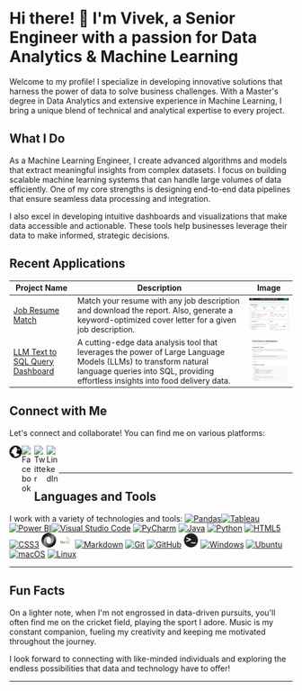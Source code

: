 # Hi there! 👋 I'm Vivek, a Senior Engineer with a passion for Data Analytics & Machine Learning

Welcome to my profile! I specialize in developing innovative solutions that harness the power of data to solve business challenges. With a Master's degree in Data Analytics and extensive experience in Machine Learning, I bring a unique blend of technical and analytical expertise to every project.

## What I Do

As a Machine Learning Engineer, I create advanced algorithms and models that extract meaningful insights from complex datasets. I focus on building scalable machine learning systems that can handle large volumes of data efficiently. One of my core strengths is designing end-to-end data pipelines that ensure seamless data processing and integration.

I also excel in developing intuitive dashboards and visualizations that make data accessible and actionable. These tools help businesses leverage their data to make informed, strategic decisions.

## Recent Applications

| Project Name | Description | Image |
|--------------|-------------|-------|
| [Job Resume Match](https://job-resume-match-production.up.railway.app/) | Match your resume with any job description and download the report. Also, generate a keyword-optimized cover letter for a given job description. | <img src="assets/keyword_analysis.PNG" width="200"/> |
| [LLM Text to SQL Query Dashboard](https://llm-text-2-sql-query-dashboard-production.up.railway.app/) | A cutting-edge data analysis tool that leverages the power of Large Language Models (LLMs) to transform natural language queries into SQL, providing effortless insights into food delivery data. | <img src="assets/llm-2-sql.PNG" width="200"/> |


## Connect with Me

Let's connect and collaborate! You can find me on various platforms:

[<img align="left" alt="Website" title="Website" width="22px" src="https://raw.githubusercontent.com/iconic/open-iconic/master/svg/globe.svg" />][website]
[<img align="left" alt="Facebook" title="Facebook" width="22px" src="https://cdn.jsdelivr.net/npm/simple-icons@3.4.0/icons/facebook.svg" />][facebook]
[<img align="left" alt="Twitter" title="Twitter" width="22px" src="https://cdn.jsdelivr.net/npm/simple-icons@v3/icons/twitter.svg" />][twitter]
[<img align="left" alt="LinkedIn" title="LinkedIn" width="22px" src="https://cdn.jsdelivr.net/npm/simple-icons@v3/icons/linkedin.svg" />][linkedin]

[website]: https://public.tableau.com/profile/vivek2206#!/
[facebook]: https://www.facebook.com/vivekjosephite/
[twitter]: https://twitter.com/hnvivek
[linkedin]: https://www.linkedin.com/in/viveknarayanareddy/

<br />
<br />

---

## Languages and Tools

I work with a variety of technologies and tools: [<img alt="Pandas" title="Pandas" width="26px" src="https://img.icons8.com/color/240/000000/pandas.png">](https://pandas.pydata.org/)[<img alt="Tableau" title="Tableau" width="26px" src="https://img.icons8.com/color/240/000000/tableau-software.png">](https://www.tableau.com/)[<img alt="Power BI" title="Power BI" width="26px" src="https://img.icons8.com/color/240/000000/power-bi.png">](https://powerbi.microsoft.com/)[<img alt="Visual Studio Code" title="Visual Studio Code" width="26px" src="https://img.icons8.com/fluent/240/000000/visual-studio-code-2019.png" />](https://code.visualstudio.com/) [<img alt="PyCharm" title="PyCharm" width="26px" src="https://img.icons8.com/color/240/000000/pycharm.png" />](https://www.jetbrains.com/pycharm/) [<img alt="Java" title="Java" width="26px" src="https://img.icons8.com/color/240/000000/java-coffee-cup-logo.png">](https://docs.oracle.com/en/java/) [<img alt="Python" title="Python" width="26px" src="https://img.icons8.com/color/240/000000/python.png">](https://www.python.org/) [<img alt="HTML5" title="HTML5" width="26px" src="https://img.icons8.com/color/240/000000/html-5.png">](https://developer.mozilla.org/en-US/docs/Web/HTML) [<img alt="CSS3" title="CSS3" width="26px" src="https://img.icons8.com/color/240/000000/css3.png">](https://developer.mozilla.org/en-US/docs/Web/CSS) [<img alt="JSON" title="JSON" width="26px" src="https://raw.githubusercontent.com/github/explore/80688e429a7d4ef2fca1e82350fe8e3517d3494d/topics/json/json.png">](https://www.json.org/json-en.html) [<img alt="MySQL" title="MySQL" width="26px" src="https://raw.githubusercontent.com/github/explore/80688e429a7d4ef2fca1e82350fe8e3517d3494d/topics/mysql/mysql.png">](https://dev.mysql.com/) [<img alt="Markdown" title="Markdown" width="26px" src="https://img.icons8.com/ios-filled/100/000000/markdown.png">](https://www.markdownguide.org/) [<img alt="Git" title="Git" width="26px" src="https://img.icons8.com/color/240/000000/git.png">](https://git-scm.com/) [<img alt="GitHub" title="GitHub" width="26px" src="https://img.icons8.com/ios-glyphs/240/000000/github.png">](https://github.com/) [<img alt="Terminal" title="Terminal" width="26px" src="https://raw.githubusercontent.com/github/explore/80688e429a7d4ef2fca1e82350fe8e3517d3494d/topics/terminal/terminal.png">](https://docs.microsoft.com/en-us/windows/terminal/) [<img alt="Windows" title="Windows" width="26px" src="https://img.icons8.com/color/240/000000/windows-10.png">](https://www.microsoft.com/en-us/windows) [<img alt="Ubuntu" title="Ubuntu" width="26px" src="https://img.icons8.com/color/96/000000/ubuntu--v1.png">](https://ubuntu.com/) [<img alt="macOS" title="macOS" width="26px" src="https://img.icons8.com/officel/160/000000/mac-logo.png">](https://developer.apple.com/macos/) [<img alt="Linux" title="Linux" width="26px" src="https://img.icons8.com/color/96/000000/linux.png">](https://www.kernel.org/)

---

## Fun Facts

On a lighter note, when I'm not engrossed in data-driven pursuits, you'll often find me on the cricket field, playing the sport I adore. Music is my constant companion, fueling my creativity and keeping me motivated throughout the journey.

I look forward to connecting with like-minded individuals and exploring the endless possibilities that data and technology have to offer!

---
